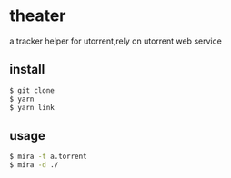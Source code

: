 # theater
a tracker helper for utorrent,rely on utorrent web service
## install
```bash
$ git clone
$ yarn
$ yarn link
```

## usage
```bash
$ mira -t a.torrent
$ mira -d ./
```
